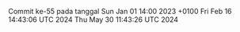 Commit ke-55 pada tanggal Sun Jan 01 14:00 2023 +0100
Fri Feb 16 14:43:06 UTC 2024
Thu May 30 11:43:26 UTC 2024
